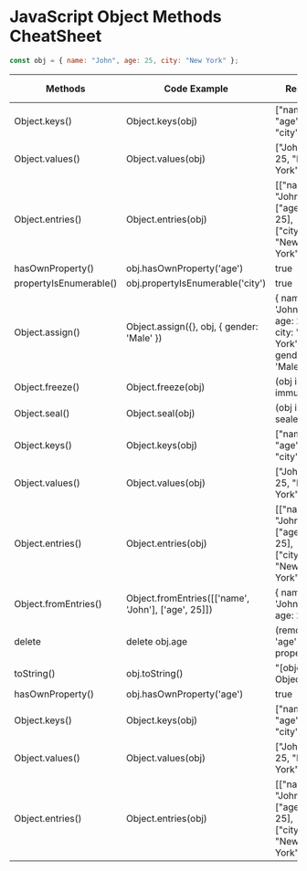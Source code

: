 # JavaScript Object Methods CheatSheet

```javascript
const obj = { name: "John", age: 25, city: "New York" };
```

| Methods                | Code Example                                        | Result                                                      | Return Type     |
| ---------------------- | --------------------------------------------------- | ----------------------------------------------------------- | --------------- |
| Object.keys()          | Object.keys(obj)                                    | ["name", "age", "city"]                                     | array           |
| Object.values()        | Object.values(obj)                                  | ["John", 25, "New York"]                                    | array           |
| Object.entries()       | Object.entries(obj)                                 | [["name", "John"], ["age", 25], ["city", "New York"]]       | array of arrays |
| hasOwnProperty()       | obj.hasOwnProperty('age')                           | true                                                        | boolean         |
| propertyIsEnumerable() | obj.propertyIsEnumerable('city')                    | true                                                        | boolean         |
| Object.assign()        | Object.assign({}, obj, { gender: 'Male' })          | { name: 'John', age: 25, city: 'New York', gender: 'Male' } | object          |
| Object.freeze()        | Object.freeze(obj)                                  | (obj is now immutable)                                      | object          |
| Object.seal()          | Object.seal(obj)                                    | (obj is now sealed)                                         | object          |
| Object.keys()          | Object.keys(obj)                                    | ["name", "age", "city"]                                     | array           |
| Object.values()        | Object.values(obj)                                  | ["John", 25, "New York"]                                    | array           |
| Object.entries()       | Object.entries(obj)                                 | [["name", "John"], ["age", 25], ["city", "New York"]]       | array of arrays |
| Object.fromEntries()   | Object.fromEntries([['name', 'John'], ['age', 25]]) | { name: 'John', age: 25 }                                   | object          |
| delete                 | delete obj.age                                      | (removes 'age' property)                                    | boolean         |
| toString()             | obj.toString()                                      | "[object Object]"                                           | string          |
| hasOwnProperty()       | obj.hasOwnProperty('age')                           | true                                                        | boolean         |
| Object.keys()          | Object.keys(obj)                                    | ["name", "age", "city"]                                     | array           |
| Object.values()        | Object.values(obj)                                  | ["John", 25, "New York"]                                    | array           |
| Object.entries()       | Object.entries(obj)                                 | [["name", "John"], ["age", 25], ["city", "New York"]]       | array of arrays |
